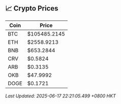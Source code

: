 ## 📈 Crypto Prices

| Coin | Price |
| ---- | ----- |
| BTC | $105485.2145 |
| ETH | $2558.9213 |
| BNB | $653.2844 |
| CRV | $0.5824 |
| ARB | $0.3135 |
| OKB | $47.9992 |
| DOGE | $0.1721 |

_Last Updated: 2025-06-17 22:21:05.499 +0800 HKT_